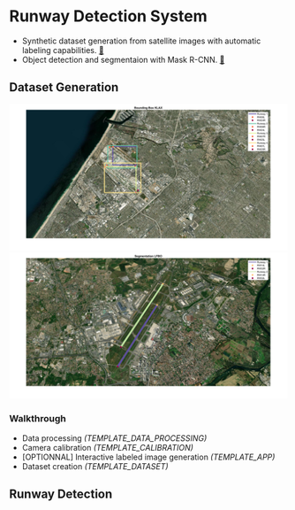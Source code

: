 # Runway Detection System 
 - Synthetic dataset generation from satellite images with automatic labeling capabilities. [&#128279;](#dataset-generation)
 - Object detection and segmentaion with Mask R-CNN. [&#x1F517;](#runway-detection)

## Dataset Generation 
![Object detection](Dataset_Generator/Media/demo_localization.png)
![Instance segmentation](Dataset_Generator/Media/demo_segmentation.png)

### Walkthrough 
* Data processing *(TEMPLATE_DATA_PROCESSING)*
* Camera calibration *(TEMPLATE_CALIBRATION)*
* [OPTIONNAL] Interactive labeled image generation *(TEMPLATE_APP)*
* Dataset creation *(TEMPLATE_DATASET)*

## Runway Detection
